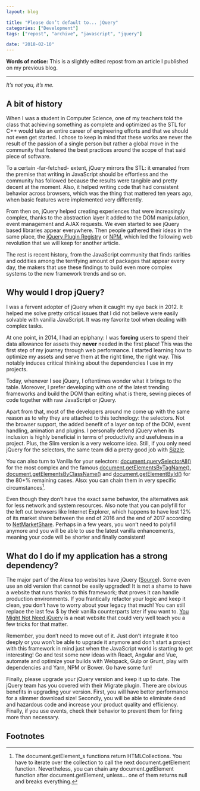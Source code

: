 ```yaml
---
layout: blog

title: "Please don’t default to... jQuery"
categories: ["Development"]
tags: ["repost", "archive", "javascript", "jquery"]

date: "2018-02-10"
---
```


**Words of notice:** This is a slightly edited repost from an article I published on my previous blog.

***

_It’s not you, it’s me._

## A bit of history

When I was a student in Computer Science, one of my teachers told the class that achieving something as complete and
optimized as the STL for C++ would take an entire career of engineering efforts and that we should not even get started.
I chose to keep in mind that these works are never the result of the passion of a single person but rather a global move
in the community that fostered the best practices around the scope of that said piece of software.

<!-- READ MORE -->

To a certain -far-fetched- extent, jQuery mirrors the STL: it emanated from the premise that writing in JavaScript
should be effortless and the community has followed because the results were tangible and pretty decent at the moment.
Also, it helped writing code that had consistent behavior across browsers, which was the thing that mattered ten years
ago, when basic features were implemented very differently.

From then on, jQuery helped creating experiences that were increasingly complex, thanks to the abstraction layer it
added to the DOM manipulation, event management and AJAX requests. We even started to see jQuery based libraries appear
everywhere. Then people gathered their ideas in the same place, the [jQuery Plugin Registry](http://plugins.jquery.com/)
or [NPM](https://www.npmjs.com/), which led the following web revolution that we will keep for another article.

The rest is recent history, from the JavaScript community that finds rarities and oddities among the terrifying amount
of packages that appear every day, the makers that use these findings to build even more complex systems to the new
framework trends and so on.

## Why would I drop jQuery?

I was a fervent adopter of jQuery when it caught my eye back in 2012. It helped me solve pretty critical issues that I
did not believe were easily solvable with vanilla JavaScript. It was my favorite tool when dealing with complex tasks.

At one point, in 2014, I had an epiphany: I was **forcing** users to spend their data allowance for assets they
**never** needed in the first place! This was the first step of my journey through web performance. I started learning
how to optimize my assets and serve them at the right time, the right way. This notably induces critical thinking about
the dependencies I use in my projects.

Today, whenever I see jQuery, I oftentimes wonder what it brings to the table. Moreover, I prefer developing with one of
the latest trending frameworks and build the DOM than editing what is there, sewing pieces of code together with raw
JavaScript or jQuery.

Apart from that, most of the developers around me come up with the same reason as to why they are attached to this
technology: the selectors. Not the browser support, the added benefit of a layer on top of the DOM, event handling,
animation and plugins. I personally defend jQuery when its inclusion is highly beneficial in terms of productivity and
usefulness in a project. Plus, the Slim version is a very welcome idea. Still, if you only need jQuery for the
selectors, the same team did a pretty good job with [Sizzle](http://sizzlejs.com/).

You can also turn to Vanilla for your selectors: [document.querySelectorAll()](https://developer.mozilla.org/en-US/docs/Web/API/Document/querySelectorAll)
for the most complex and the famous [document.getElementsByTagName()](https://developer.mozilla.org/en-US/docs/Web/API/Document/getElementsByTagName),
[document.getElementsByClassName()](https://developer.mozilla.org/en-US/docs/Web/API/Document/getElementsByClassName)
and [document.getElementById()](https://developer.mozilla.org/en-US/docs/Web/API/Document/getElementById) for the 80+%
remaining cases. Also: you can chain them in very specific circumstances[^1].

Even though they don’t have the exact same behavior, the alternatives ask for less network and system resources. Also
note that you can polyfill for the left out browsers like Internet Explorer, which happens to have lost 12% of its
market share between the end of 2016 and the end of 2017 according to [NetMarketShare](https://netmarketshare.com/).
Perhaps in a few years, you won’t need to polyfill anymore and you will be able to use the latest vanilla enhancements,
meaning your code will be shorter and finally consistent!

## What do I do if my application has a strong dependency?

The major part of the Alexa top websites have jQuery ([Source](https://publicwww.com/websites/jquery/)). Some even use
an old version that cannot be easily upgraded! It is not a shame to have a website that runs thanks to this framework;
that proves it can handle production environments. If you frantically refactor your logic and keep it clean, you don’t
have to worry about your legacy that much! You can still replace the last few $ by their vanilla counterparts later if
you want to. [You Might Not Need jQuery](http://youmightnotneedjquery.com/) is a neat website that could very well teach
you a few tricks for that matter.

Remember, you don’t need to move out of it. Just don’t integrate it too deeply or you won’t be able to upgrade it
anymore and don’t start a project with this framework in mind just when the JavaScript world is starting to get
interesting! Go and test some new ideas with React, Angular and Vue, automate and optimize your builds with Webpack,
Gulp or Grunt, play with dependencies and Yarn, NPM or Bower. Go have some fun!

Finally, please upgrade your jQuery version and keep it up to date. The jQuery team has you covered with their Migrate
plugin. There are obvious benefits in upgrading your version. First, you will have better performance for a slimmer
download size! Secondly, you will be able to eliminate dead and hazardous code and increase your product quality and
efficiency. Finally, if you use events, check their behavior to prevent them for firing more than necessary.

## Footnotes

[^1]: The document.getElement_s functions return HTMLCollections. You have to iterate over the collection to call the next document.getElement function. Nevertheless, you can chain any document.getElement function after document.getElement, unless... one of them returns null and breaks everything.
